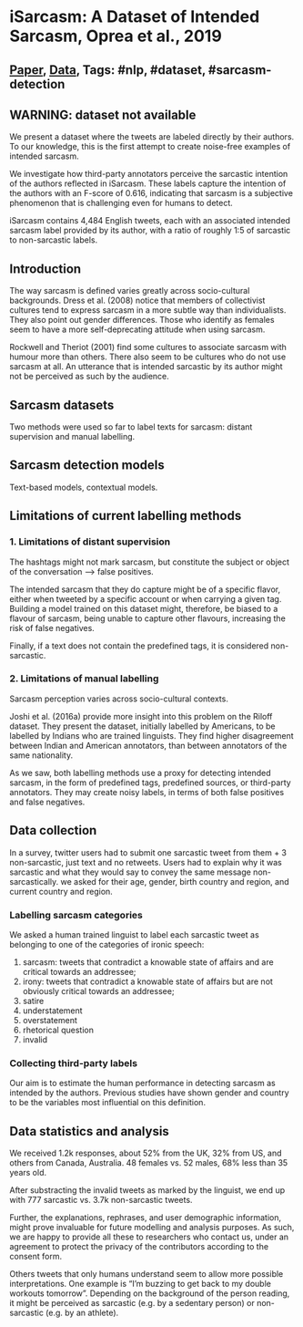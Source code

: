 # iSarcasm: A Dataset of Intended Sarcasm, Oprea et al., 2019

## [Paper](https://arxiv.org/abs/1911.03123), [Data](https://github.com/silviu-oprea/isarcasm), Tags: \#nlp, \#dataset, \#sarcasm-detection

## WARNING: dataset not available

We present a dataset where the tweets are labeled directly by their authors. To our knowledge, this is the first attempt to create noise-free examples of intended sarcasm.

We investigate how third-party annotators perceive the sarcastic intention of the authors reflected in iSarcasm. These labels capture the intention of the authors with an F-score of 0.616, indicating that sarcasm is a subjective phenomenon that is challenging even for humans to detect.

iSarcasm contains 4,484 English tweets, each with an associated intended sarcasm label provided by its author, with a ratio of roughly 1:5 of sarcastic to non-sarcastic labels.

## Introduction

The way sarcasm is defined varies greatly across socio-cultural backgrounds. Dress et al. (2008) notice that members of collectivist cultures tend to express sarcasm in a more subtle way than individualists. They also point out gender differences. Those who identify as females seem to have a more self-deprecating attitude when using sarcasm. 

Rockwell and Theriot (2001) find some cultures to associate sarcasm with humour more than others. There also seem to be cultures who do not use sarcasm at all. An utterance that is intended sarcastic by its author might not be perceived as such by the audience.

## Sarcasm datasets

Two methods were used so far to label texts for sarcasm: distant supervision and manual labelling.

## Sarcasm detection models

Text-based models, contextual models.

## Limitations of current labelling methods

### 1. Limitations of distant supervision

The hashtags might not mark sarcasm, but constitute the subject or object of the conversation --> false positives.

The intended sarcasm that they do capture might be of a specific flavor, either when tweeted by a specific account or when carrying a given tag. Building a model trained on this dataset might, therefore, be biased to a flavour of sarcasm, being unable to capture other flavours, increasing the risk of false negatives.

Finally, if a text does not contain the predefined tags, it is considered non-sarcastic.

### 2. Limitations of manual labelling

Sarcasm perception varies across socio-cultural contexts.

Joshi et al. (2016a) provide more insight into this problem on the Riloff dataset. They present the dataset, initially labelled by Americans, to be labelled by Indians who are trained linguists. They find higher disagreement between Indian and American annotators, than between annotators of the same nationality.

As we saw, both labelling methods use a proxy for detecting intended sarcasm, in the form of predefined tags, predefined sources, or third-party annotators. They may create noisy labels, in terms of both false positives and false negatives.

## Data collection

In a survey, twitter users had to submit one sarcastic tweet from them + 3 non-sarcastic, just text and no retweets. Users had to explain why it was sarcastic and what they would say to convey the same message non-sarcastically. we asked for their age, gender, birth country and region, and current country and region.

### Labelling sarcasm categories

We asked a human trained linguist to label each sarcastic tweet as belonging to one of the categories of ironic speech:

1. sarcasm: tweets that contradict a knowable state of affairs and are critical towards an addressee;
2. irony: tweets that contradict a knowable state of affairs but are not obviously critical towards an addressee;
3. satire
4. understatement
5. overstatement
6. rhetorical question
7. invalid

### Collecting third-party labels

Our aim is to estimate the human performance in detecting sarcasm as intended by the authors. Previous studies have shown gender and country to be the variables most influential on this definition.

## Data statistics and analysis

We received 1.2k responses, about 52% from the UK, 32% from US, and others from Canada, Australia. 48 females vs. 52 males, 68% less than 35 years old.

After substracting the invalid tweets as marked by the linguist, we end up with 777 sarcastic vs. 3.7k non-sarcastic tweets.

Further, the explanations, rephrases, and user demographic information, might prove invaluable for future modelling and analysis purposes. As such, we are happy to provide all these to researchers who contact us, under an agreement to protect the privacy of the contributors according to the consent form.

Others tweets that only humans understand seem to allow more possible interpretations. One example is “I’m buzzing to get back to my double workouts tomorrow”. Depending on the background of the person reading, it might be perceived as sarcastic (e.g. by a sedentary person) or non-sarcastic (e.g. by an athlete).